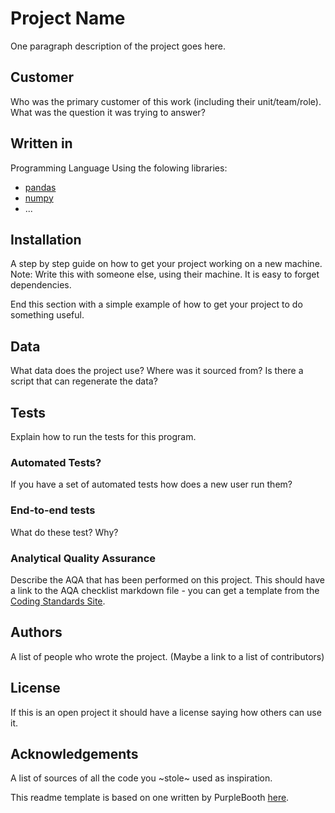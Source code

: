 # Project Name
One paragraph description of the project goes here.

## Customer
Who was the primary customer of this work (including their unit/team/role).
What was the question it was trying to answer?

## Written in
Programming Language
Using the folowing libraries:
* [pandas](http://pandas.pydata.org/)
* [numpy](http://www.numpy.org/)
* ...

## Installation
A step by step guide on how to get your project working on a new machine.
Note: Write this with someone else, using their machine. It is easy to forget
dependencies.

End this section with a simple example of how to get your project to do
something useful.

## Data
What data does the project use? Where was it sourced from? Is there a script
that can regenerate the data?

## Tests
Explain how to run the tests for this program.
### Automated Tests?
If you have a set of automated tests how does a new user run them?
### End-to-end tests
What do these test? Why?
### Analytical Quality Assurance
Describe the AQA that has been performed on this project.
This should have a link to the AQA checklist markdown file - you can get a 
template from the [Coding Standards Site](
https://moj-analytical-services.github.io/our-coding-standards/web/).

## Authors
A list of people who wrote the project.
(Maybe a link to a list of contributors)

## License
If this is an open project it should have a license saying how others can use
it.

## Acknowledgements
A list of sources of all the code you ~stole~ used as inspiration.

This readme template is based on one written by PurpleBooth [here](
https://gist.github.com/PurpleBooth/109311bb0361f32d87a2).


